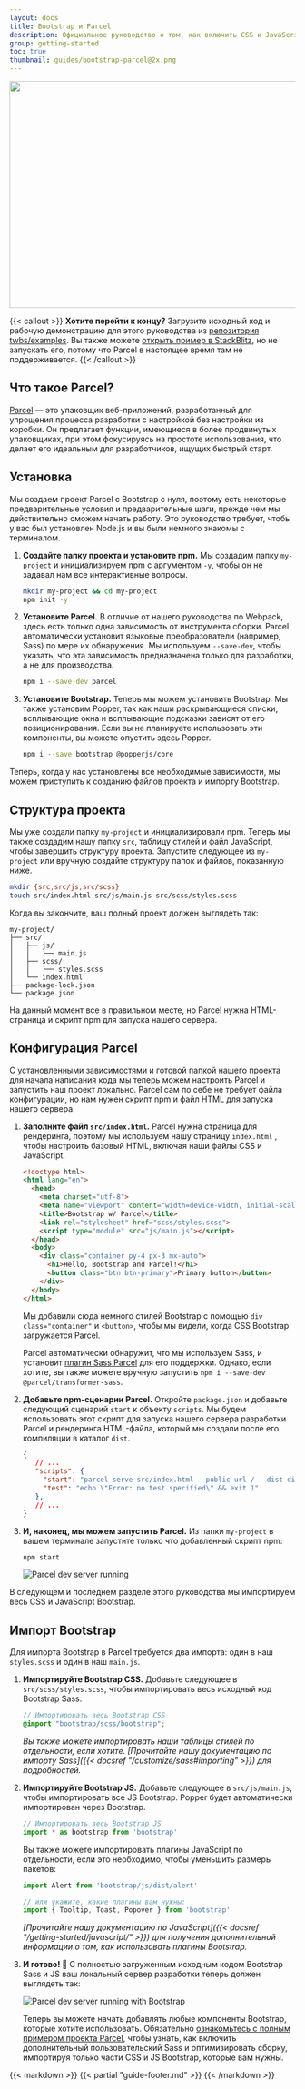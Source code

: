 ```yaml
---
layout: docs
title: Bootstrap и Parcel
description: Официальное руководство о том, как включить CSS и JavaScript Bootstrap в свой проект с помощью Parcel.
group: getting-started
toc: true
thumbnail: guides/bootstrap-parcel@2x.png
---
```


<img class="d-block mx-auto mb-4 img-fluid rounded-3" srcset="/docs/{{< param docs_version >}}/assets/img/guides/bootstrap-parcel.png, /docs/{{< param docs_version >}}/assets/img/guides/bootstrap-parcel@2x.png 2x" src="/docs/{{< param docs_version >}}/assets/img/guides/bootstrap-parcel.png" width="800" height="400" alt="">

{{< callout >}}
**Хотите перейти к концу?** Загрузите исходный код и рабочую демонстрацию для этого руководства из [репозитория twbs/examples](https://github.com/twbs/examples/tree/main/parcel). Вы также можете [открыть пример в StackBlitz](https://stackblitz.com/github/twbs/examples/tree/main/parcel?file=index.html), но не запускать его, потому что Parcel в настоящее время там не поддерживается.
{{< /callout >}}

## Что такое Parcel?

[Parcel](https://parceljs.org/) — это упаковщик веб-приложений, разработанный для упрощения процесса разработки с настройкой без настройки из коробки. Он предлагает функции, имеющиеся в более продвинутых упаковщиках, при этом фокусируясь на простоте использования, что делает его идеальным для разработчиков, ищущих быстрый старт.

## Установка

Мы создаем проект Parcel с Bootstrap с нуля, поэтому есть некоторые предварительные условия и предварительные шаги, прежде чем мы действительно сможем начать работу. Это руководство требует, чтобы у вас был установлен Node.js и вы были немного знакомы с терминалом.

1. **Создайте папку проекта и установите npm.** Мы создадим папку `my-project` и инициализируем npm с аргументом `-y`, чтобы он не задавал нам все интерактивные вопросы.

   ```sh
   mkdir my-project && cd my-project
   npm init -y
   ```

2. **Установите Parcel.** В отличие от нашего руководства по Webpack, здесь есть только одна зависимость от инструмента сборки. Parcel автоматически установит языковые преобразователи (например, Sass) по мере их обнаружения. Мы используем `--save-dev`, чтобы указать, что эта зависимость предназначена только для разработки, а не для производства.

   ```sh
   npm i --save-dev parcel
   ```

3. **Установите Bootstrap.** Теперь мы можем установить Bootstrap. Мы также установим Popper, так как наши раскрывающиеся списки, всплывающие окна и всплывающие подсказки зависят от его позиционирования. Если вы не планируете использовать эти компоненты, вы можете опустить здесь Popper.

   ```sh
   npm i --save bootstrap @popperjs/core
   ```

Теперь, когда у нас установлены все необходимые зависимости, мы можем приступить к созданию файлов проекта и импорту Bootstrap.

## Структура проекта

Мы уже создали папку `my-project` и инициализировали npm. Теперь мы также создадим нашу папку `src`, таблицу стилей и файл JavaScript, чтобы завершить структуру проекта. Запустите следующее из `my-project` или вручную создайте структуру папок и файлов, показанную ниже.

```sh
mkdir {src,src/js,src/scss}
touch src/index.html src/js/main.js src/scss/styles.scss
```

Когда вы закончите, ваш полный проект должен выглядеть так:

```text
my-project/
├── src/
│   ├── js/
│   │   └── main.js
│   ├── scss/
│   │   └── styles.scss
│   └── index.html
├── package-lock.json
└── package.json
```

На данный момент все в правильном месте, но Parcel нужна HTML-страница и скрипт npm для запуска нашего сервера.

## Конфигурация Parcel

С установленными зависимостями и готовой папкой нашего проекта для начала написания кода мы теперь можем настроить Parcel и запустить наш проект локально. Parcel сам по себе не требует файла конфигурации, но нам нужен скрипт npm и файл HTML для запуска нашего сервера.

1. **Заполните файл `src/index.html`.** Parcel нужна страница для рендеринга, поэтому мы используем нашу страницу `index.html` , чтобы настроить базовый HTML, включая наши файлы CSS и JavaScript.

   ```html
   <!doctype html>
   <html lang="en">
     <head>
       <meta charset="utf-8">
       <meta name="viewport" content="width=device-width, initial-scale=1">
       <title>Bootstrap w/ Parcel</title>
       <link rel="stylesheet" href="scss/styles.scss">
       <script type="module" src="js/main.js"></script>
     </head>
     <body>
       <div class="container py-4 px-3 mx-auto">
         <h1>Hello, Bootstrap and Parcel!</h1>
         <button class="btn btn-primary">Primary button</button>
       </div>
     </body>
   </html>
   ```

   Мы добавили сюда немного стилей Bootstrap с помощью `div class="container"` и `<button>`, чтобы мы видели, когда CSS Bootstrap загружается Parcel.

   Parcel автоматически обнаружит, что мы используем Sass, и установит [плагин Sass Parcel](https://parceljs.org/languages/sass/) для его поддержки. Однако, если хотите, вы также можете вручную запустить `npm i --save-dev @parcel/transformer-sass`.

2. **Добавьте npm-сценарии Parcel.** Откройте `package.json` и добавьте следующий сценарий `start` к объекту `scripts`. Мы будем использовать этот скрипт для запуска нашего сервера разработки Parcel и рендеринга HTML-файла, который мы создали после его компиляции в каталог `dist`.

   ```json
   {
      // ...
      "scripts": {
        "start": "parcel serve src/index.html --public-url / --dist-dir dist",
        "test": "echo \"Error: no test specified\" && exit 1"
      },
      // ...
   }
   ```

3. **И, наконец, мы можем запустить Parcel.** Из папки `my-project` в вашем терминале запустите только что добавленный скрипт npm:

   ```sh
   npm start
   ```

   ![Parcel dev server running](/assets/img/guides/parcel-dev-server.png)

В следующем и последнем разделе этого руководства мы импортируем весь CSS и JavaScript Bootstrap.

## Импорт Bootstrap

Для импорта Bootstrap в Parcel требуется два импорта: один в наш `styles.scss` и один в наш `main.js`.

1. **Импортируйте Bootstrap CSS.** Добавьте следующее в `src/scss/styles.scss`, чтобы импортировать весь исходный код Bootstrap Sass.

   ```scss
   // Импортировать весь Bootstrap CSS
   @import "bootstrap/scss/bootstrap";
   ```

   *Вы также можете импортировать наши таблицы стилей по отдельности, если хотите. [Прочитайте нашу документацию по импорту Sass]({{< docsref "/customize/sass#importing" >}}) для подробностей.*

2. **Импортируйте Bootstrap JS.** Добавьте следующее в `src/js/main.js`, чтобы импортировать все JS Bootstrap. Popper будет автоматически импортирован через Bootstrap.

   <!-- eslint-skip -->
   ```js
   // Импортировать весь Bootstrap JS
   import * as bootstrap from 'bootstrap'
   ```

   Вы также можете импортировать плагины JavaScript по отдельности, если это необходимо, чтобы уменьшить размеры пакетов:

   <!-- eslint-skip -->
   ```js
   import Alert from 'bootstrap/js/dist/alert'

   // или укажите, какие плагины вам нужны:
   import { Tooltip, Toast, Popover } from 'bootstrap'
   ```

   *[Прочитайте нашу документацию по JavaScript]({{< docsref "/getting-started/javascript/" >}}) для получения дополнительной информации о том, как использовать плагины Bootstrap.*

3. **И готово! 🎉** С полностью загруженным исходным кодом Bootstrap Sass и JS ваш локальный сервер разработки теперь должен выглядеть так:

   ![Parcel dev server running with Bootstrap](/assets/img/guides/parcel-dev-server-bootstrap.png)

   Теперь вы можете начать добавлять любые компоненты Bootstrap, которые хотите использовать. Обязательно [ознакомьтесь с полным примером проекта Parcel](https://github.com/twbs/examples/tree/main/parcel), чтобы узнать, как включить дополнительный пользовательский Sass и оптимизировать сборку, импортируя только части CSS и JS Bootstrap, которые вам нужны.

{{< markdown >}}
{{< partial "guide-footer.md" >}}
{{< /markdown >}}
